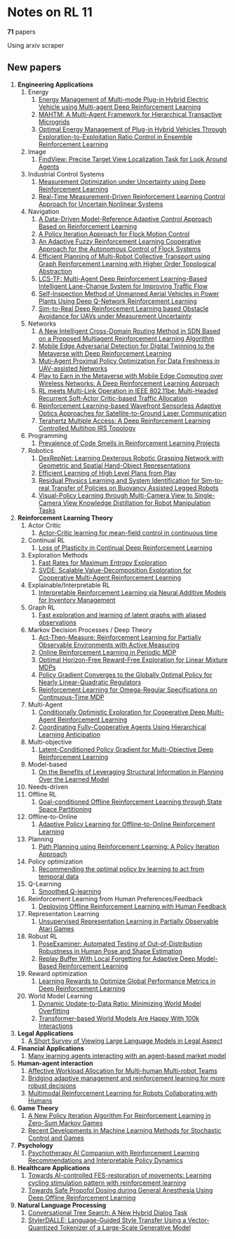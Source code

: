 # Notes on RL 11

__71__ papers

Using arxiv scraper

## New papers

1. __Engineering Applications__
   1. Energy
      1. [Energy Management of Multi-mode Plug-in Hybrid Electric Vehicle using Multi-agent Deep Reinforcement Learning](https://arxiv.org/pdf/2303.09658)
      2. [MAHTM: A Multi-Agent Framework for Hierarchical Transactive Microgrids](https://arxiv.org/pdf/2303.08447)
      3. [Optimal Energy Management of Plug-in Hybrid Vehicles Through Exploration-to-Exploitation Ratio Control in Ensemble Reinforcement Learning](https://arxiv.org/pdf/2303.08981)
   2. Image
      1. [FindView: Precise Target View Localization Task for Look Around Agents](https://arxiv.org/pdf/2303.09054)
   3. Industrial Control Systems
      1. [Measurement Optimization under Uncertainty using Deep Reinforcement Learning](https://arxiv.org/pdf/2303.09750)
      2. [Real-Time Measurement-Driven Reinforcement Learning Control Approach for Uncertain Nonlinear Systems](https://arxiv.org/pdf/2303.08745)
   4. Navigation
      1. [A Data-Driven Model-Reference Adaptive Control Approach Based on Reinforcement Learning](https://arxiv.org/pdf/2303.09994)
      2. [A Policy Iteration Approach for Flock Motion Control](https://arxiv.org/pdf/2303.10035)
      3. [An Adaptive Fuzzy Reinforcement Learning Cooperative Approach for the Autonomous Control of Flock Systems](https://arxiv.org/pdf/2303.09946)
      4. [Efficient Planning of Multi-Robot Collective Transport using Graph Reinforcement Learning with Higher Order Topological Abstraction](https://arxiv.org/pdf/2303.08933)
      5. [LCS-TF: Multi-Agent Deep Reinforcement Learning-Based Intelligent Lane-Change System for Improving Traffic Flow](https://arxiv.org/pdf/2303.09070)
      6. [Self-Inspection Method of Unmanned Aerial Vehicles in Power Plants Using Deep Q-Network Reinforcement Learning](https://arxiv.org/pdf/2303.09013)
      7. [Sim-to-Real Deep Reinforcement Learning based Obstacle Avoidance for UAVs under Measurement Uncertainty](https://arxiv.org/pdf/2303.07243)
   5. Networks
      1. [A New Intelligent Cross-Domain Routing Method in SDN Based on a Proposed Multiagent Reinforcement Learning Algorithm](https://arxiv.org/pdf/2303.07572)
      2. [Mobile Edge Adversarial Detection for Digital Twinning to the Metaverse with Deep Reinforcement Learning](https://arxiv.org/pdf/2303.10288)
      3. [Muti-Agent Proximal Policy Optimization For Data Freshness in UAV-assisted Networks](https://arxiv.org/pdf/2303.08680)
      4. [Play to Earn in the Metaverse with Mobile Edge Computing over Wireless Networks: A Deep Reinforcement Learning Approach](https://arxiv.org/pdf/2303.10289)
      5. [RL meets Multi-Link Operation in IEEE 802.11be: Multi-Headed Recurrent Soft-Actor Critic-based Traffic Allocation](https://arxiv.org/pdf/2303.08959)
      6. [Reinforcement Learning-based Wavefront Sensorless Adaptive Optics Approaches for Satellite-to-Ground Laser Communication](https://arxiv.org/pdf/2303.07516)
      7. [Terahertz Multiple Access: A Deep Reinforcement Learning Controlled Multihop IRS Topology](https://arxiv.org/pdf/2303.09476)
   6. Programming
      1.  [Prevalence of Code Smells in Reinforcement Learning Projects](https://arxiv.org/pdf/2303.10236)
   7.  Robotics
       1.  [DexRepNet: Learning Dexterous Robotic Grasping Network with Geometric and Spatial Hand-Object Representations](https://arxiv.org/pdf/2303.09806)
       2.  [Efficient Learning of High Level Plans from Play](https://arxiv.org/pdf/2303.09628)
       3.  [Residual Physics Learning and System Identification for Sim-to-real Transfer of Policies on Buoyancy Assisted Legged Robots](https://arxiv.org/pdf/2303.09597)
       4.  [Visual-Policy Learning through Multi-Camera View to Single-Camera View Knowledge Distillation for Robot Manipulation Tasks](https://arxiv.org/pdf/2303.07026)
2. __Reinforcement Learning Theory__
    1. Actor Critic
       1. [Actor-Critic learning for mean-field control in continuous time](https://arxiv.org/pdf/2303.06993)
    2. Continual RL
       1. [Loss of Plasticity in Continual Deep Reinforcement Learning](https://arxiv.org/pdf/2303.07507)
    3.  Exploration Methods
        1.  [Fast Rates for Maximum Entropy Exploration](https://arxiv.org/pdf/2303.08059)
        2.  [SVDE: Scalable Value-Decomposition Exploration for Cooperative Multi-Agent Reinforcement Learning](https://arxiv.org/pdf/2303.09058)
    4.  Explainable/Interpretable RL
        1.  [Interpretable Reinforcement Learning via Neural Additive Models for Inventory Management](https://arxiv.org/pdf/2303.10382)
    5.  Graph RL
        1.  [Fast exploration and learning of latent graphs with aliased observations](https://arxiv.org/pdf/2303.07397)
    6.  Markov Decision Processes / Deep Theory
        1.  [Act-Then-Measure: Reinforcement Learning for Partially Observable Environments with Active Measuring](https://arxiv.org/pdf/2303.08271)
        2.  [Online Reinforcement Learning in Periodic MDP](https://arxiv.org/pdf/2303.09629)
        3.  [Optimal Horizon-Free Reward-Free Exploration for Linear Mixture MDPs](https://arxiv.org/pdf/2303.10165)
        4.  [Policy Gradient Converges to the Globally Optimal Policy for Nearly Linear-Quadratic Regulators](https://arxiv.org/pdf/2303.08431)
        5.  [Reinforcement Learning for Omega-Regular Specifications on Continuous-Time MDP](https://arxiv.org/pdf/2303.09528)
    7.  Multi-Agent
        1.  [Conditionally Optimistic Exploration for Cooperative Deep Multi-Agent Reinforcement Learning](https://arxiv.org/pdf/2303.09032)
        2.  [Coordinating Fully-Cooperative Agents Using Hierarchical Learning Anticipation](https://arxiv.org/pdf/2303.08307)
    8.  Multi-objective
        1.  [Latent-Conditioned Policy Gradient for Multi-Objective Deep Reinforcement Learning](https://arxiv.org/pdf/2303.08909)
    9.  Model-based
        1.  [On the Benefits of Leveraging Structural Information in Planning Over the Learned Model](https://arxiv.org/pdf/2303.08856)
    10. Needs-driven
    11. Offline RL
        1.  [Goal-conditioned Offline Reinforcement Learning through State Space Partitioning](https://arxiv.org/pdf/2303.09367)
    12. Offline-to-Online
        1.  [Adaptive Policy Learning for Offline-to-Online Reinforcement Learning](https://arxiv.org/pdf/2303.07693)
    13. Planning
          1. [Path Planning using Reinforcement Learning: A Policy Iteration Approach](https://arxiv.org/pdf/2303.07535)
    14. Policy optimization
        1.  [Recommending the optimal policy by learning to act from temporal data](https://arxiv.org/pdf/2303.09209)
    15. Q-Learning
        1.  [Smoothed Q-learning](https://arxiv.org/pdf/2303.08631)
    16. Reinforcement Learning from Human Preferences/Feedback
        1.  [Deploying Offline Reinforcement Learning with Human Feedback](https://arxiv.org/pdf/2303.07046)
    17. Representation Learning
        1.  [Unsupervised Representation Learning in Partially Observable Atari Games](https://arxiv.org/pdf/2303.07437)
    18. Robust RL
        1.  [PoseExaminer: Automated Testing of Out-of-Distribution Robustness in Human Pose and Shape Estimation](https://arxiv.org/pdf/2303.07337)
        2.  [Replay Buffer With Local Forgetting for Adaptive Deep Model-Based Reinforcement Learning](https://arxiv.org/pdf/2303.08690)
    19. Reward optimization
        1.  [Learning Rewards to Optimize Global Performance Metrics in Deep Reinforcement Learning](https://arxiv.org/pdf/2303.09027)
    20. World Model Learning
        1.  [Dynamic Update-to-Data Ratio: Minimizing World Model Overfitting](https://arxiv.org/pdf/2303.10144)
        2.  [Transformer-based World Models Are Happy With 100k Interactions](https://arxiv.org/pdf/2303.07109)
3. __Legal Applications__
   1. [A Short Survey of Viewing Large Language Models in Legal Aspect](https://arxiv.org/pdf/2303.09136)
4. __Financial Applications__
   1. [Many learning agents interacting with an agent-based market model](https://arxiv.org/pdf/2303.07393)
5. __Human-agent interaction__
   1. [Affective Workload Allocation for Multi-human Multi-robot Teams](https://arxiv.org/pdf/2303.10465)
   2. [Bridging adaptive management and reinforcement learning for more robust decisions](https://arxiv.org/pdf/2303.08731)
   3. [Multimodal Reinforcement Learning for Robots Collaborating with Humans](https://arxiv.org/pdf/2303.07265)
6. __Game Theory__
   1. [A New Policy Iteration Algorithm For Reinforcement Learning in Zero-Sum Markov Games](https://arxiv.org/pdf/2303.09716)
   2. [Recent Developments in Machine Learning Methods for Stochastic Control and Games](https://arxiv.org/pdf/2303.10257)
7.  __Psychology__
    1.  [Psychotherapy AI Companion with Reinforcement Learning Recommendations and Interpretable Policy Dynamics](https://arxiv.org/pdf/2303.09601)
8.  __Healthcare Applications__
    1.  [Towards AI-controlled FES-restoration of movements: Learning cycling stimulation pattern with reinforcement learning](https://arxiv.org/pdf/2303.09986)
    2.  [Towards Safe Propofol Dosing during General Anesthesia Using Deep Offline Reinforcement Learning](https://arxiv.org/pdf/2303.10180)
9.  __Natural Language Processing__
    1.  [Conversational Tree Search: A New Hybrid Dialog Task](https://arxiv.org/pdf/2303.10227)
    2.  [StylerDALLE: Language-Guided Style Transfer Using a Vector-Quantized Tokenizer of a Large-Scale Generative Model](https://arxiv.org/pdf/2303.09268)